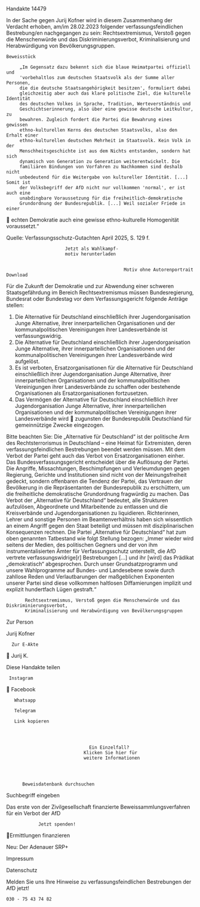 Handakte 14479

In der Sache gegen Jurij Kofner wird in diesem Zusammenhang der Verdacht
erhoben, am/im 28.02.2023 folgender verfassungsfeindlichen Bestrebung/en
nachgegangen zu sein: Rechtsextremismus, Verstoß gegen die Menschenwürde
und das Diskriminierungsverbot, Kriminalisierung und Herabwürdigung von
Bevölkerungsgruppen.




    Beweisstück

         „Im Gegensatz dazu bekennt sich die blaue Heimatpartei offiziell und
         'vorbehaltlos zum deutschen Staatsvolk als der Summe aller Personen,
         die die deutsche Staatsangehörigkeit besitzen', formuliert dabei
         gleichzeitig aber auch das klare politische Ziel, die kulturelle Identität
         des deutschen Volkes in Sprache, Tradition, Werteverständnis und
         Geschichtserinnerung, also über eine gewisse deutsche Leitkultur, zu
         bewahren. Zugleich fordert die Partei die Bewahrung eines gewissen
         ethno-kulturellen Kerns des deutschen Staatsvolks, also den Erhalt einer
         ethno-kulturellen deutschen Mehrheit im Staatsvolk. Kein Volk in der
         Menschheitsgeschichte ist aus dem Nichts entstanden, sondern hat sich
         dynamisch von Generation zu Generation weiterentwickelt. Die
         familiären Bindungen von Vorfahren zu Nachkommen sind deshalb nicht
         unbedeutend für die Weitergabe von kultureller Identität. [...] Somit ist
         der Volksbegriff der AfD nicht nur vollkommen 'normal', er ist auch eine
         unabdingbare Voraussetzung für die freiheitlich-demokratische
         Grundordnung der Bundesrepublik. [...] Weil sozialer Friede in einer
             echten Demokratie auch eine gewisse ethno-kulturelle Homogenität
             voraussetzt.“



Quelle:
Verfassungsschutz-Gutachten April 2025, S. 129 f.




                          Jetzt als Wahlkampf-
                          motiv herunterladen


                                                Motiv ohne Autorenportrait   Download




Für die Zukunft der Demokratie und zur Abwendung einer schweren
Staatsgefährdung im Bereich Rechtsextremismus müssen Bundesregierung,
Bundesrat oder Bundestag vor dem Verfassungsgericht folgende Anträge stellen:


   1. Die Alternative für Deutschland einschließlich ihrer Jugendorganisation
      Junge Alternative, ihrer innerparteilichen Organisationen und der
      kommunalpolitischen Vereinigungen ihrer Landesverbände ist
      verfassungswidrig.
   2. Die Alternative für Deutschland einschließlich ihrer Jugendorganisation
      Junge Alternative, ihrer innerparteilichen Organisationen und der
      kommunalpolitischen Vereinigungen ihrer Landesverbände wird aufgelöst.
   3. Es ist verboten, Ersatzorganisationen für die Alternative für Deutschland
      einschließlich ihrer Jugendorganisation Junge Alternative, ihrer
      innerparteilichen Organisationen und der kommunalpolitischen
      Vereinigungen ihrer Landesverbände zu schaffen oder bestehende
      Organisationen als Ersatzorganisationen fortzusetzen.
   4. Das Vermögen der Alternative für Deutschland einschließlich ihrer
      Jugendorganisation Junge Alternative, ihrer innerparteilichen Organisationen
      und der kommunalpolitischen Vereinigungen ihrer Landesverbände wird
      zugunsten der Bundesrepublik Deutschland für gemeinnützige Zwecke
      eingezogen.



Bitte beachten Sie: Die „Alternative für Deutschland“ ist der politische Arm des Rechtsterrorismus in
Deutschland – eine Heimat für Extremisten, deren verfassungsfeindlichen Bestrebungen beendet
werden müssen. Mit dem Verbot der Partei geht auch das Verbot von Ersatzorganisationen einher. Das
Bundesverfassungsgericht entscheidet über die Auflösung der Partei. Die Angriffe, Missachtungen,
Beschimpfungen und Verleumdungen gegen Regierung, Gerichte und Institutionen sind nicht von der
Meinungsfreiheit gedeckt, sondern offenbaren die Tendenz der Partei, das Vertrauen der Bevölkerung
in die Repräsentanten der Bundesrepublik zu erschüttern, um die freiheitliche demokratische
Grundordnung fragwürdig zu machen. Das Verbot der „Alternative für Deutschland“ bedeutet, alle
Strukturen aufzulösen, Abgeordnete und Mitarbeitende zu entlassen und die Kreisverbände und
Jugendorganisationen zu liquidieren. Richterinnen, Lehrer und sonstige Personen im
Beamtenverhältnis haben sich wissentlich an einem Angriff gegen den Staat beteiligt und müssen mit
disziplinarischen Konsequenzen rechnen.
Die Partei „Alternative für Deutschland“ hat zum oben genannten Tatbestand wie folgt Stellung
bezogen: „Immer wieder wird seitens der Medien, des politischen Gegners und der von ihm
instrumentalisierten Ämter für Verfassungsschutz unterstellt, die AfD vertrete verfassungswidrige[r]
Bestrebungen […] und ihr [wird] das Prädikat „demokratisch“ abgesprochen. Durch unser
Grundsatzprogramm und unsere Wahlprogramme auf Bundes- und Landesebene sowie durch zahllose
Reden und Verlautbarungen der maßgeblichen Exponenten unserer Partei sind diese vollkommen
haltlosen Diffamierungen implizit und explizit hundertfach Lügen gestraft.“




           Rechtsextremismus, Verstoß gegen die Menschenwürde und das Diskriminierungsverbot,
           Kriminalisierung und Herabwürdigung von Bevölkerungsgruppen




   Zur Person


   Jurij Kofner

      Zur E-Akte
                        Jurij K.

Diese Handakte teilen


     Instagram
       Facebook

       Whatsapp

       Telegram

       Link kopieren




                                   Ein Einzelfall?
                                 Klicken Sie hier für
                                 weitere Informationen




          Beweisdatenbank durchsuchen

Suchbegriff eingeben

Das erste von der Zivilgesellschaft finanzierte
 Beweissammlungsverfahren für ein Verbot
                   der AfD

                Jetzt spenden!
Ermittlungen finanzieren

Neu: Der Adenauer SRP+

Impressum

Datenschutz




Melden Sie uns Ihre Hinweise zu verfassungsfeindlichen Bestrebungen der AfD
jetzt!

    030 - 75 43 74 82
